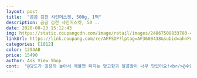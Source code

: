 ```yaml
---
layout: post 
title:  "곰곰 김천 샤인머스켓, 500g, 1팩" 
description: 곰곰 김천 샤인머스켓, 50 ..
date: 2020-08-23 15:12:43 
img: https://static.coupangcdn.com/image/retail/images/24867508833783-405348d6-d6c4-4c50-91ce-74fbdf8aa55b.jpg 
linkUrl: https://link.coupang.com/re/AFFSDP?lptag=AF3600438&subid=ahnPublicAsk&pageKey=1911208161&itemId=3244877108&vendorItemId=71232043254&traceid=V0-113-ffab5e91e2f130cd 
categories: [1012] 
color: 1294AB 
price: 15490 
author: Ask View Shop 
cont:  "@당도가 굉장히 높아서 깨물면 퍼지는 망고향과 달콤함이 너무 맛있어요!<br/>@수입산이 아닌 우리나라 경북 김천에서 재배한 샤인머스캣이라 더욱 안전하고 맛있어요!<br/>@알알이 떼어서 씻어 먹었는데 줄기는 굉장히 작았지만 많은 양의 포도알이 달려있어서 놀랐어요!<br/>@알이 굉장히 큼직큼직하고 하나하나가 탱글함이 살아있어 식감이 좋아요!<br/>@얼려먹으면 포도 아이스크림같은 또다른 새로운 맛을 경험할 수 있어요!<br/>i had been to Cos recently and saw these Muscat grapes for 38,000won for a box (maybe 1.<br/>5kg or so?).<br/> since i had never had them, i was curious and ordered this small cluster first to see just how wonderful they would be ha ha.<br/><br/>ㅋㅅㅌㅋ에 박스당 38,000 하더라구요... <br/>그래서 작은걸 먼저 맛보고 살까 했는데.<br/>.<br/> 이건 제 취향 에  안맞아요... <br/>다시는 안살래요... <br/>어디든지 간에<br/>그게 작년이었던것같은데 저는 가난했기때문에 많은 농가들이 힘을써서 맛난 전설의포도를 수확하고 시장가가떨어지길 바라곤했죠<br/>그런제가 이걸먹게되다니!!! 대단한순간이 아니지않을수없어요<br/>냉장고에 시원하게 보관했다가 먹으니 이만한 여름과일이 또없네요<br/>맛이 궁굼 해서요<br/>머인샤스캣 아키 샤인머스캣 한때 전설처럼 존맛탱인 포도가있다며 그치만 가격대가 사악하다며 소문이 났던때가있었죠<br/>먹는순간 식감이장난아니에요 아삭거리는 이맛!!<br/>비싼만큼 맛없어요 ㅠㅠ 달지 않고 (거봉 이 2배 더 달아요)<br/>살짝 아껴먹은감도 있긴하지만 충분했답니다!!<br/>상태도 그렇고 싱싱 하지도 않고 큰 실망 했습니다  ㅜㅜ<br/>이상한 뒷맛.<br/>.<br/>약간 향수냄새가 납니다... <br/><br/>저는 듀세번에 나눠서 먹은것같아요<br/>포도 한알한알 다 단단하니 속에 꽉차있구요<br/>포도상태도 엄청좋아요 상하거나 무르거나 눌린 알(?)없이 와성요<br/>포장은짱짱해요 비닐/안전완충/플라스틱커버 로 삼중포장이구요<br/>한송이가 담겨오긴했지만 한송이에 포도알이 꽤많이 붙어있어서<br/>" 
---
```

